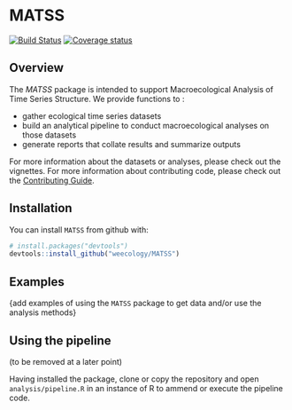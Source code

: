 # MATSS

[![Build Status](https://travis-ci.org/weecology/MATSS.svg?branch=master)](https://travis-ci.org/weecology/MATSS)
[![Coverage
status](https://codecov.io/gh/weecology/MATSS/branch/master/graph/badge.svg)](https://codecov.io/github/weecology/MATSS?branch=master)

## Overview
The *MATSS* package is intended to support Macroecological Analysis of Time Series Structure. We provide functions to :
* gather ecological time series datasets
* build an analytical pipeline to conduct macroecological analyses on those datasets
* generate reports that collate results and summarize outputs

For more information about the datasets or analyses, please check out the vignettes.
For more information about contributing code, please check out the [Contributing Guide](CONTRIBUTING.md).

## Installation

You can install `MATSS` from github with:

``` r
# install.packages("devtools")
devtools::install_github("weecology/MATSS")
```

## Examples

{add examples of using the `MATSS` package to get data and/or use the analysis methods}

## Using the pipeline

(to be removed at a later point)

Having installed the package, clone or copy the repository and open `analysis/pipeline.R` in an instance of R to ammend or execute the pipeline code. 
